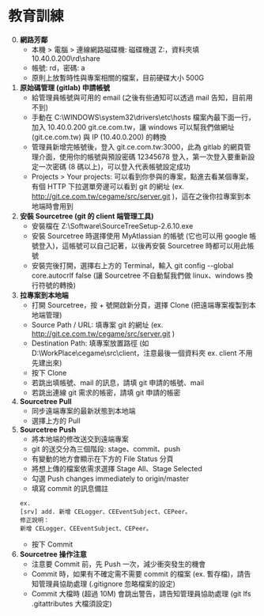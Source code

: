 教育訓練
=========================
0. **網路芳鄰**
	- 本機 > 電腦 > 連線網路磁碟機: 磁碟機選 Z:，資料夾填 10.40.0.200\rd\share
	- 帳號: rd，密碼: a
	- 原則上放暫時性與專案相關的檔案，目前硬碟大小 500G
0. **原始碼管理 (gitlab) 申請帳號**
	- 給管理員帳號與可用的 email (之後有些通知可以透過 mail 告知，目前用不到)
	- 手動在 C:\WINDOWS\system32\drivers\etc\hosts 檔案內最下面一行，加入 10.40.0.200 git.ce.com.tw，讓 windows 可以幫我們做網址 (git.ce.com.tw) 與 IP (10.40.0.200) 的轉換
	- 管理員新增完帳號後，登入 git.ce.com.tw:3000，此為 gitlab 的網頁管理介面，使用你的帳號與預設密碼 12345678 登入，第一次登入要重新設定一次密碼 (8 碼以上)，可以登入代表帳號設定成功
	- Projects > Your projects: 可以看到你參與的專案，點進去看某個專案，有個 HTTP 下拉選單旁邊可以看到 git 的網址 (ex. http://git.ce.com.tw/cegame/src/server.git )，這在之後你拉專案到本地端時會用到
0. **安裝 Sourcetree (git 的 client 端管理工具)**
	- 安裝檔在 Z:\Software\SourceTreeSetup-2.6.10.exe
	- 安裝 Sourcetree 時選擇使用 MyAtlassian 的帳號 (它也可以用 google 帳號登入)，這帳號可以自己記著，以後再安裝 Sourcetree 時都可以用此帳號
	- 安裝完後打開，選擇右上方的 Terminal，輸入 git config --global core.autocrlf false (讓 Sourcetree 不自動幫我們做 linux、windows 換行符號的轉換)
0. **拉專案到本地端**
	- 打開 Sourcetree，按 + 號開啟新分頁，選擇 Clone (把遠端專案複製到本地端管理)
	- Source Path / URL: 填專案 git 的網址 (ex. http://git.ce.com.tw/cegame/src/server.git )
	- Destination Path: 填專案放置路徑 (如 D:\WorkPlace\cegame\src\client，注意最後一個資料夾 ex. client 不用先建出來)
	- 按下 Clone
	- 若跳出填帳號、mail 的訊息，請填 git 申請的帳號、mail
	- 若跳出連線 git 需求的帳密，請填 git 申請的帳密
0. **Sourcetree Pull**
	- 同步遠端專案的最新狀態到本地端
	- 選擇上方的 Pull
0. **Sourcetree Push**
	- 將本地端的修改送交到遠端專案
	- git 的送交分為三個階段: stage、commit、push
	- 有變動的地方會顯示在下方的 File Status 分頁
	- 將想上傳的檔案依需求選擇 Stage All、Stage Selected
	- 勾選 Push changes immediately to origin/master
	- 填寫 commit 的訊息備註
	~~~
	ex.
	[srv] add. 新增 CELogger、CEEventSubject、CEPeer。
	修正說明：
	新增 CELogger、CEEventSubject、CEPeer。
	~~~
	- 按下 Commit
0. **Sourcetree 操作注意**
	- 注意要 Commit 前，先 Push 一次，減少衝突發生的機會
	- Commit 時，如果有不確定需不需要 commit 的檔案 (ex. 暫存檔)，請告知管理員協助處理 (.gitignore 忽略檔案的設定)
	- Commit 大檔時 (超過 10M) 會跳出警告，請告知管理員協助處理 (git lfs .gitattributes 大檔須設定)